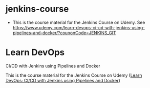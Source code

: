 
# jenkins-course
* This is the course material for the Jenkins Course on Udemy. See https://www.udemy.com/learn-devops-ci-cd-with-jenkins-using-pipelines-and-docker/?couponCode=JENKINS_GIT

# Learn DevOps

CI/CD with Jenkins using Pipelines and Docker

This is the course material for the Jenkins Course on Udemy ([Learn DevOps: CI/CD with Jenkins using Pipelines and Docker](https://www.udemy.com/learn-devops-ci-cd-with-jenkins-using-pipelines-and-docker/?couponCode=JENKINS_GIT))

